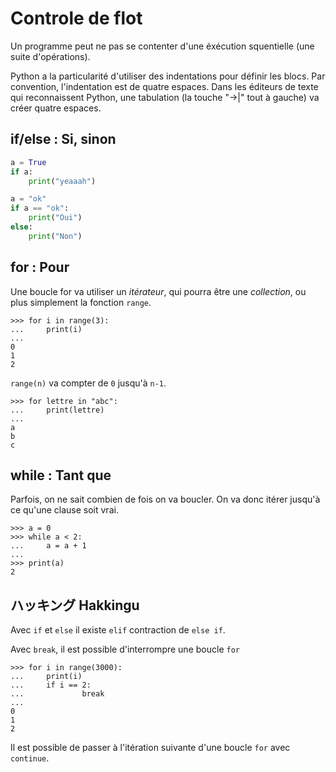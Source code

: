 # Controle de flot

Un programme peut ne pas se contenter d'une éxécution squentielle (une suite d'opérations).

Python a la particularité d'utiliser des indentations pour définir les blocs.
Par convention, l'indentation est de quatre espaces. Dans les éditeurs de texte qui reconnaissent Python, une tabulation (la touche "->|" tout à gauche) va créer quatre espaces.

## if/else : Si, sinon

```python
a = True
if a:
    print("yeaaah")
```

```python
a = "ok"
if a == "ok":
    print("Oui")
else:
    print("Non")
```

## for : Pour

Une boucle for va utiliser un *itérateur*, qui pourra être une *collection*, ou plus simplement la fonction `range`.

```
>>> for i in range(3):
...     print(i)
...
0
1
2
```

`range(n)` va compter de `0` jusqu'à `n-1`.

```
>>> for lettre in "abc":
...     print(lettre)
...
a
b
c
```

## while : Tant que

Parfois, on ne sait combien de fois on va boucler.
On va donc itérer jusqu'à ce qu'une clause soit vrai.

```
>>> a = 0
>>> while a < 2:
...     a = a + 1
...
>>> print(a)
2
```

## ハッキング Hakkingu

Avec `if` et `else` il existe `elif` contraction de `else if`.

Avec `break`, il est possible d'interrompre une boucle `for`

```
>>> for i in range(3000):
...     print(i)
...     if i == 2:
...             break
...
0
1
2
```

Il est possible de passer à l'itération suivante d'une boucle `for` avec `continue`.
